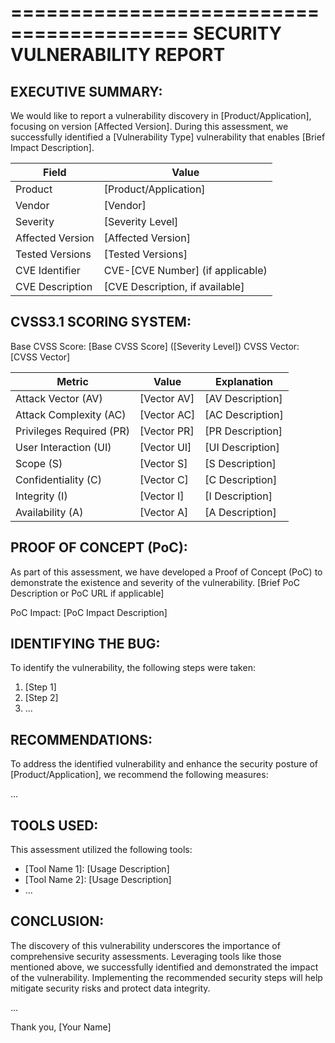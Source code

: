 
=========================================
SECURITY VULNERABILITY REPORT
=========================================

EXECUTIVE SUMMARY:
------------------
We would like to report a vulnerability discovery in [Product/Application], focusing on version [Affected Version]. During this assessment, we successfully identified a [Vulnerability Type] vulnerability that enables [Brief Impact Description].

| Field             | Value                            |
|-------------------|----------------------------------|
| Product           | [Product/Application]            |
| Vendor            | [Vendor]                         |
| Severity          | [Severity Level]                 |
| Affected Version  | [Affected Version]               |
| Tested Versions   | [Tested Versions]                |
| CVE Identifier    | CVE-[CVE Number] (if applicable) |
| CVE Description   | [CVE Description, if available]  |

CVSS3.1 SCORING SYSTEM:
------------------------
Base CVSS Score: [Base CVSS Score] ([Severity Level])
CVSS Vector: [CVSS Vector]

| Metric               | Value         | Explanation                         |
|----------------------|---------------|-------------------------------------|
| Attack Vector (AV)   | [Vector AV]   | [AV Description]                    |
| Attack Complexity (AC) | [Vector AC] | [AC Description]                    |
| Privileges Required (PR) | [Vector PR] | [PR Description]                    |
| User Interaction (UI) | [Vector UI]  | [UI Description]                    |
| Scope (S)            | [Vector S]   | [S Description]                     |
| Confidentiality (C)  | [Vector C]   | [C Description]                     |
| Integrity (I)        | [Vector I]   | [I Description]                     |
| Availability (A)     | [Vector A]   | [A Description]                     |

PROOF OF CONCEPT (PoC):
------------------------
As part of this assessment, we have developed a Proof of Concept (PoC) to demonstrate the existence and severity of the vulnerability. [Brief PoC Description or PoC URL if applicable]

PoC Impact: [PoC Impact Description]

IDENTIFYING THE BUG:
---------------------
To identify the vulnerability, the following steps were taken:

1. [Step 1]
2. [Step 2]
3. ...

RECOMMENDATIONS:
-----------------
To address the identified vulnerability and enhance the security posture of [Product/Application], we recommend the following measures:

...

TOOLS USED:
-----------
This assessment utilized the following tools:

- [Tool Name 1]: [Usage Description]
- [Tool Name 2]: [Usage Description]
- ...

CONCLUSION:
-----------
The discovery of this vulnerability underscores the importance of comprehensive security assessments. Leveraging tools like those mentioned above, we successfully identified and demonstrated the impact of the vulnerability. Implementing the recommended security steps will help mitigate security risks and protect data integrity.

...

Thank you,
[Your Name]
